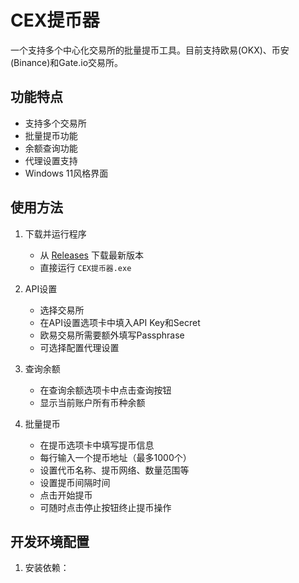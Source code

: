 # CEX提币器

一个支持多个中心化交易所的批量提币工具。目前支持欧易(OKX)、币安(Binance)和Gate.io交易所。

## 功能特点

- 支持多个交易所
- 批量提币功能
- 余额查询功能
- 代理设置支持
- Windows 11风格界面

## 使用方法

1. 下载并运行程序
   - 从 [Releases](https://github.com/yourusername/repo-name/releases) 下载最新版本
   - 直接运行 `CEX提币器.exe`

2. API设置
   - 选择交易所
   - 在API设置选项卡中填入API Key和Secret
   - 欧易交易所需要额外填写Passphrase
   - 可选择配置代理设置

3. 查询余额
   - 在查询余额选项卡中点击查询按钮
   - 显示当前账户所有币种余额

4. 批量提币
   - 在提币选项卡中填写提币信息
   - 每行输入一个提币地址（最多1000个）
   - 设置代币名称、提币网络、数量范围等
   - 设置提币间隔时间
   - 点击开始提币
   - 可随时点击停止按钮终止提币操作

## 开发环境配置

1. 安装依赖： 